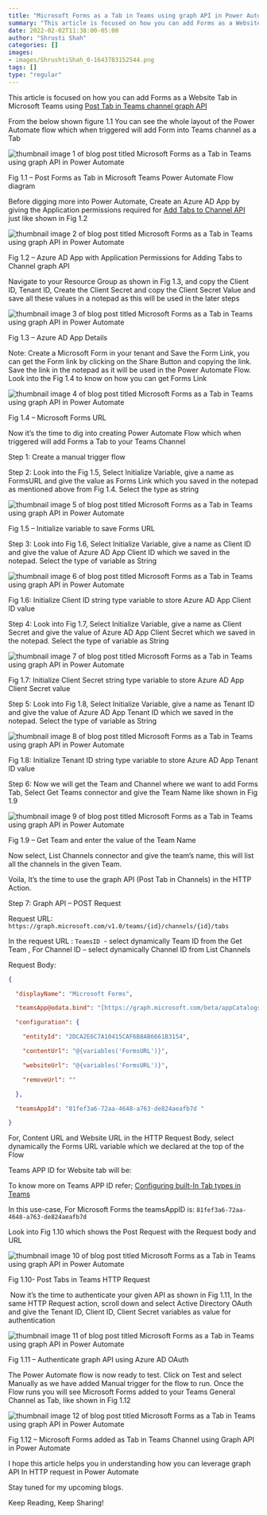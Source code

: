```yaml
---
title: "Microsoft Forms as a Tab in Teams using graph API in Power Automate"
summary: "This article is focused on how you can add Forms as a Website Tab in Microsoft Teams using Post Tab in Teams channel graph API"
date: 2022-02-02T11:38:00-05:00
author: "Shrusti Shah"
categories: []
images: 
- images/ShrushtiShah_0-1643783152544.png
tags: []
type: "regular"
---
```


This article is focused on how you can add Forms as a Website Tab in Microsoft Teams using [Post Tab in Teams channel graph API](https://docs.microsoft.com/en-us/graph/api/channel-post-tabs?view=graph-rest-1.0)

From the below shown figure 1.1 You can see the whole layout of the Power Automate flow which when triggered will add Form into Teams channel as a Tab

![thumbnail image 1 of blog post titled Microsoft Forms as a Tab in Teams using graph API in Power Automate ](images/ShrushtiShah_0-1643783152544.png)

Fig 1.1 – Post Forms as Tab in Microsoft Teams Power Automate Flow diagram

Before digging more into Power Automate, Create an Azure AD App by giving the Application permissions required for [Add Tabs to Channel API](https://docs.microsoft.com/en-us/graph/api/channel-post-tabs?view=graph-rest-1.0) just like shown in Fig 1.2

![thumbnail image 2 of blog post titled Microsoft Forms as a Tab in Teams using graph API in Power Automate ](images/ShrushtiShah_1-1643783152566.png)

Fig 1.2 – Azure AD App with Application Permissions for Adding Tabs to Channel graph API

Navigate to your Resource Group as shown in Fig 1.3, and copy the Client ID, Tenant ID, Create the Client Secret and copy the Client Secret Value and save all these values in a notepad as this will be used in the later steps

![thumbnail image 3 of blog post titled Microsoft Forms as a Tab in Teams using graph API in Power Automate ](images/ShrushtiShah_2-1643783152584.png)

Fig 1.3 – Azure AD App Details

Note: Create a Microsoft Form in your tenant and Save the Form Link, you can get the Form link by clicking on the Share Button and copying the link. Save the link in the notepad as it will be used in the Power Automate Flow. Look into the Fig 1.4 to know on how you can get Forms Link

![thumbnail image 4 of blog post titled Microsoft Forms as a Tab in Teams using graph API in Power Automate ](images/ShrushtiShah_3-1643783152590.png)

Fig 1.4 – Microsoft Forms URL

Now it’s the time to dig into creating Power Automate Flow which when triggered will add Forms a Tab to your Teams Channel

Step 1: Create a manual trigger flow

Step 2: Look into the Fig 1.5, Select Initialize Variable, give a name as FormsURL and give the value as Forms Link which you saved in the notepad as mentioned above from Fig 1.4. Select the type as string

![thumbnail image 5 of blog post titled Microsoft Forms as a Tab in Teams using graph API in Power Automate ](images/ShrushtiShah_4-1643783152592.png)

Fig 1.5 – Initialize variable to save Forms URL

Step 3: Look into Fig 1.6, Select Initialize Variable, give a name as Client ID and give the value of Azure AD App Client ID which we saved in the notepad. Select the type of variable as String

![thumbnail image 6 of blog post titled Microsoft Forms as a Tab in Teams using graph API in Power Automate ](images/ShrushtiShah_5-1643783152594.png)

Fig 1.6: Initialize Client ID string type variable to store Azure AD App Client ID value

Step 4: Look into Fig 1.7, Select Initialize Variable, give a name as Client Secret and give the value of Azure AD App Client Secret which we saved in the notepad. Select the type of variable as String

![thumbnail image 7 of blog post titled Microsoft Forms as a Tab in Teams using graph API in Power Automate ](images/ShrushtiShah_6-1643783152595.png)

Fig 1.7: Initialize Client Secret string type variable to store Azure AD App Client Secret value

Step 5: Look into Fig 1.8, Select Initialize Variable, give a name as Tenant ID and give the value of Azure AD App Tenant ID which we saved in the notepad. Select the type of variable as String

![thumbnail image 8 of blog post titled Microsoft Forms as a Tab in Teams using graph API in Power Automate ](images/ShrushtiShah_7-1643783152597.png)

Fig 1.8: Initialize Tenant ID string type variable to store Azure AD App Tenant ID value

Step 6: Now we will get the Team and Channel where we want to add Forms Tab, Select Get Teams connector and give the Team Name like shown in Fig 1.9

![thumbnail image 9 of blog post titled Microsoft Forms as a Tab in Teams using graph API in Power Automate ](images/ShrushtiShah_8-1643783152599.png)

Fig 1.9 – Get Team and enter the value of the Team Name

Now select, List Channels connector and give the team’s name, this will list all the channels in the given Team.

Voila, It’s the time to use the graph API (Post Tab in Channels) in the HTTP Action.

Step 7: Graph API – POST Request

Request URL: `https://graph.microsoft.com/v1.0/teams/{id}/channels/{id}/tabs`

In the request URL : `TeamsID`  - select dynamically Team ID from the Get Team , For Channel ID – select dynamically Channel ID from List Channels

Request Body: 

```json
{

  "displayName": "Microsoft Forms",

  "teamsApp@odata.bind": "[https://graph.microsoft.com/beta/appCatalogs/teamsApps/com.microsoft.teamspace.tab.web](https://graph.microsoft.com/beta/appCatalogs/teamsApps/com.microsoft.teamspace.tab.web)",

  "configuration": {

    "entityId": "2DCA2E6C7A10415CAF6B8AB6661B3154",

    "contentUrl": "@{variables('FormsURL')}",

    "websiteUrl": "@{variables('FormsURL')}",

    "removeUrl": ""

  },

  "teamsAppId": "81fef3a6-72aa-4648-a763-de824aeafb7d "

}
```

For, Content URL and Website URL in the HTTP Request Body, select dynamically the Forms URL variable which we declared at the top of the Flow

Teams APP ID for Website tab will be:

To know more on Teams APP ID refer; [Configuring built-In Tab types in Teams](https://docs.microsoft.com/en-us/graph/teams-configuring-builtin-tabs#:~:text=For%20document%20library%20tabs%2C%20the,tab.)

In this use-case, For Microsoft Forms the teamsAppID is: `81fef3a6-72aa-4648-a763-de824aeafb7d`

Look into Fig 1.10 which shows the Post Request with the Request body and URL

![thumbnail image 10 of blog post titled Microsoft Forms as a Tab in Teams using graph API in Power Automate ](images/ShrushtiShah_9-1643783152606.png)

Fig 1.10- Post Tabs in Teams HTTP Request

 Now it’s the time to authenticate your given API as shown in Fig 1.11, In the same HTTP Request action, scroll down and select Active Directory OAuth and give the Tenant ID, Client ID, Client Secret variables as value for authentication

![thumbnail image 11 of blog post titled Microsoft Forms as a Tab in Teams using graph API in Power Automate ](images/ShrushtiShah_10-1643783152610.png)

Fig 1.11 – Authenticate graph API using Azure AD OAuth

The Power Automate flow is now ready to test. Click on Test and select Manually as we have added Manual trigger for the flow to run. Once the Flow runs you will see Microsoft Forms added to your Teams General Channel as Tab, like shown in Fig 1.12

![thumbnail image 12 of blog post titled Microsoft Forms as a Tab in Teams using graph API in Power Automate ](images/ShrushtiShah_11-1643783152619.png)

Fig 1.12 – Microsoft Forms added as Tab in Teams Channel using Graph API in Power Automate

I hope this article helps you in understanding how you can leverage graph API In HTTP request in Power Automate

Stay tuned for my upcoming blogs.

Keep Reading, Keep Sharing!
